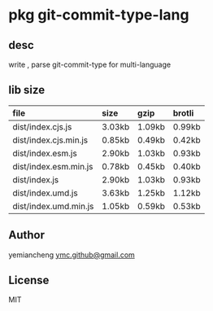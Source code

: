 # pkg git-commit-type-lang

## desc
write , parse git-commit-type for multi-language

## lib size  
file | size | gzip | brotli
:---- | :---- | :---- | :----
dist/index.cjs.js | 3.03kb | 1.09kb | 0.99kb
dist/index.cjs.min.js | 0.85kb | 0.49kb | 0.42kb
dist/index.esm.js | 2.90kb | 1.03kb | 0.93kb
dist/index.esm.min.js | 0.78kb | 0.45kb | 0.40kb
dist/index.js | 2.90kb | 1.03kb | 0.93kb
dist/index.umd.js | 3.63kb | 1.25kb | 1.12kb
dist/index.umd.min.js | 1.05kb | 0.59kb | 0.53kb

## Author
yemiancheng <ymc.github@gmail.com>

## License
MIT